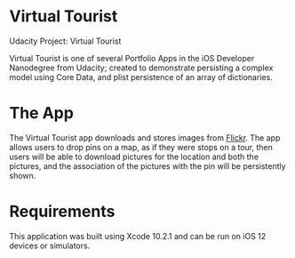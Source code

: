 # Virtual Tourist
Udacity Project: Virtual Tourist

Virtual Tourist is one of several Portfolio Apps in the iOS Developer Nanodegree from Udacity; created to demonstrate persisting a complex model using Core Data, and plist persistence of an array of dictionaries.

# The App
The Virtual Tourist app downloads and stores images from [Flickr](https://www.flickr.com). The app allows users to drop pins on a map, as if they were stops on a tour, then users will be able to download pictures for the location and both the pictures, and the association of the pictures with the pin will be persistently shown.

# Requirements
This application was built using Xcode 10.2.1 and can be run on iOS 12 devices or simulators.
